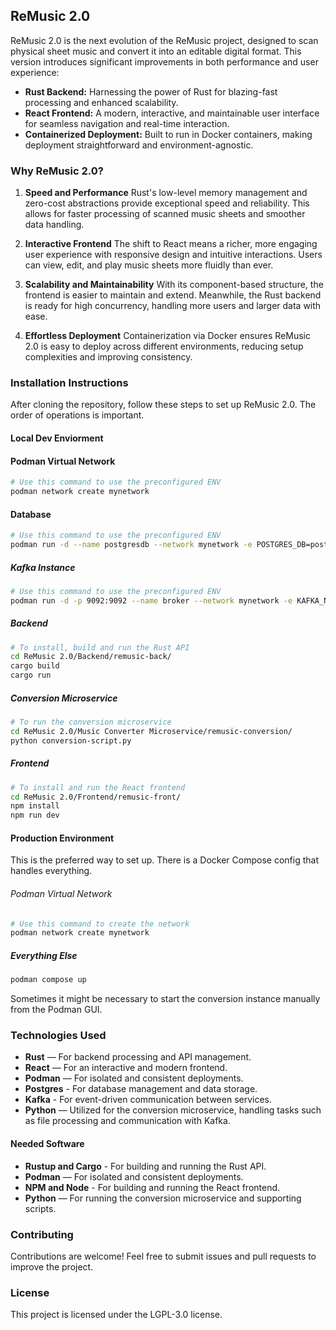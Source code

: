 ## ReMusic 2.0

ReMusic 2.0 is the next evolution of the ReMusic project, designed to scan physical sheet music and convert it into an editable digital format. This version introduces significant improvements in both performance and user experience:

- **Rust Backend:** Harnessing the power of Rust for blazing-fast processing and enhanced scalability.
- **React Frontend:** A modern, interactive, and maintainable user interface for seamless navigation and real-time interaction.
- **Containerized Deployment:** Built to run in Docker containers, making deployment straightforward and environment-agnostic.

### Why ReMusic 2.0?

1. **Speed and Performance**
   Rust's low-level memory management and zero-cost abstractions provide exceptional speed and reliability. This allows for faster processing of scanned music sheets and smoother data handling.

2. **Interactive Frontend**
   The shift to React means a richer, more engaging user experience with responsive design and intuitive interactions. Users can view, edit, and play music sheets more fluidly than ever.

3. **Scalability and Maintainability**
   With its component-based structure, the frontend is easier to maintain and extend. Meanwhile, the Rust backend is ready for high concurrency, handling more users and larger data with ease.

4. **Effortless Deployment**
   Containerization via Docker ensures ReMusic 2.0 is easy to deploy across different environments, reducing setup complexities and improving consistency.

### Installation Instructions

After cloning the repository, follow these steps to set up ReMusic 2.0. The order of operations is important.

#### Local Dev Enviorment

#### Podman Virtual Network

```bash
# Use this command to use the preconfigured ENV
podman network create mynetwork
```

#### Database

```bash
# Use this command to use the preconfigured ENV
podman run -d --name postgresdb --network mynetwork -e POSTGRES_DB=postgres -e POSTGRES_USER=user -e POSTGRES_PASSWORD=password -p 6432:5432 postgres:17.4-alpine
```

##### Kafka Instance

```bash
# Use this command to use the preconfigured ENV
podman run -d -p 9092:9092 --name broker --network mynetwork -e KAFKA_NODE_ID=1 -e KAFKA_PROCESS_ROLES=broker,controller -e KAFKA_LISTENERS=PLAINTEXT://0.0.0.0:9092,CONTROLLER://:9093 -e KAFKA_ADVERTISED_LISTENERS=PLAINTEXT://localhost:9092 -e KAFKA_CONTROLLER_LISTENER_NAMES=CONTROLLER -e KAFKA_LISTENER_SECURITY_PROTOCOL_MAP=CONTROLLER:PLAINTEXT,PLAINTEXT:PLAINTEXT -e KAFKA_CONTROLLER_QUORUM_VOTERS=1@localhost:9093 -e KAFKA_OFFSETS_TOPIC_REPLICATION_FACTOR=1 -e KAFKA_TRANSACTION_STATE_LOG_REPLICATION_FACTOR=1 -e KAFKA_TRANSACTION_STATE_LOG_MIN_ISR=1 -e KAFKA_GROUP_INITIAL_REBALANCE_DELAY_MS=0 -e KAFKA_NUM_PARTITIONS=1 apache/kafka:latest
```

##### Backend

```bash
# To install, build and run the Rust API
cd ReMusic 2.0/Backend/remusic-back/
cargo build
cargo run
```

##### Conversion Microservice

```bash
# To run the conversion microservice
cd ReMusic 2.0/Music Converter Microservice/remusic-conversion/
python conversion-script.py
```

##### Frontend

```bash
# To install and run the React frontend
cd ReMusic 2.0/Frontend/remusic-front/
npm install
npm run dev
```

#### Production Environment

This is the preferred way to set up. There is a Docker Compose config that handles everything.

###### Podman Virtual Network

```bash
# Use this command to create the network
podman network create mynetwork
```

##### Everything Else

```bash
podman compose up
```

Sometimes it might be necessary to start the conversion instance manually from the Podman GUI.

### Technologies Used

- **Rust** — For backend processing and API management.
- **React** — For an interactive and modern frontend.
- **Podman** — For isolated and consistent deployments.
- **Postgres** - For database management and data storage.
- **Kafka** - For event-driven communication between services.
- **Python** — Utilized for the conversion microservice, handling tasks such as file processing and communication with Kafka.

#### Needed Software

- **Rustup and Cargo** - For building and running the Rust API.
- **Podman** — For isolated and consistent deployments.
- **NPM and Node** - For building and running the React frontend.
- **Python** — For running the conversion microservice and supporting scripts.

### Contributing

Contributions are welcome! Feel free to submit issues and pull requests to improve the project.

### License

This project is licensed under the LGPL-3.0 license.
